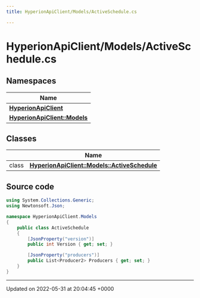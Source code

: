 ```yaml
---
title: HyperionApiClient/Models/ActiveSchedule.cs

---
```


# HyperionApiClient/Models/ActiveSchedule.cs



## Namespaces

| Name           |
| -------------- |
| **[HyperionApiClient](/Namespaces/namespace_hyperion_api_client.md)**  |
| **[HyperionApiClient::Models](/Namespaces/namespace_hyperion_api_client_1_1_models.md)**  |

## Classes

|                | Name           |
| -------------- | -------------- |
| class | **[HyperionApiClient::Models::ActiveSchedule](/Classes/class_hyperion_api_client_1_1_models_1_1_active_schedule.md)**  |




## Source code

```csharp
using System.Collections.Generic;
using Newtonsoft.Json;

namespace HyperionApiClient.Models
{
    public class ActiveSchedule
    {
        [JsonProperty("version")]
        public int Version { get; set; }

        [JsonProperty("producers")]
        public List<Producer2> Producers { get; set; }
    }
}
```


-------------------------------

Updated on 2022-05-31 at 20:04:45 +0000
